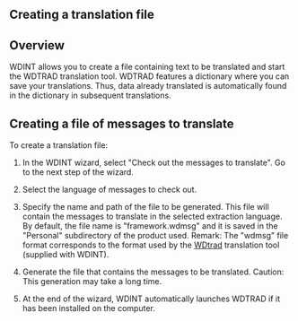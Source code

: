 
## Creating a translation file
			



<a name="NOTE1"></a>
<a name="NOTE1_1"></a>


## Overview
<a name="overview_ELTTEXTE000077"></a>
WDINT allows you to create a file containing text to be translated and start the WDTRAD translation tool. WDTRAD features a dictionary where you can save your translations. Thus, data already translated is automatically found in the dictionary in subsequent translations. 

<a name="NOTE2"></a>
<a name="NOTE2_1"></a>


## Creating a file of messages to translate
<a name="creating_file_messages_translate_ELTTEXTE000101"></a>
To create a translation file:

1. In the WDINT wizard, select "Check out the messages to translate". Go to the next step of the wizard. 

2. Select the language of messages to check out.

3. Specify the name and path of the file to be generated. This file will contain the messages to translate in the selected extraction language. By default, the file name is "framework.wdmsg" and it is saved in the "Personal" subdirectory of the product used. 
	Remark: The "wdmsg" file format corresponds to the format used by the [WDtrad](../WDTrad/3518010.md) translation tool (supplied with WDINT). 

4. Generate the file that contains the messages to be translated. 
	Caution: This generation may take a long time. 

5. At the end of the wizard, WDINT automatically launches WDTRAD if it has been installed on the computer. 





